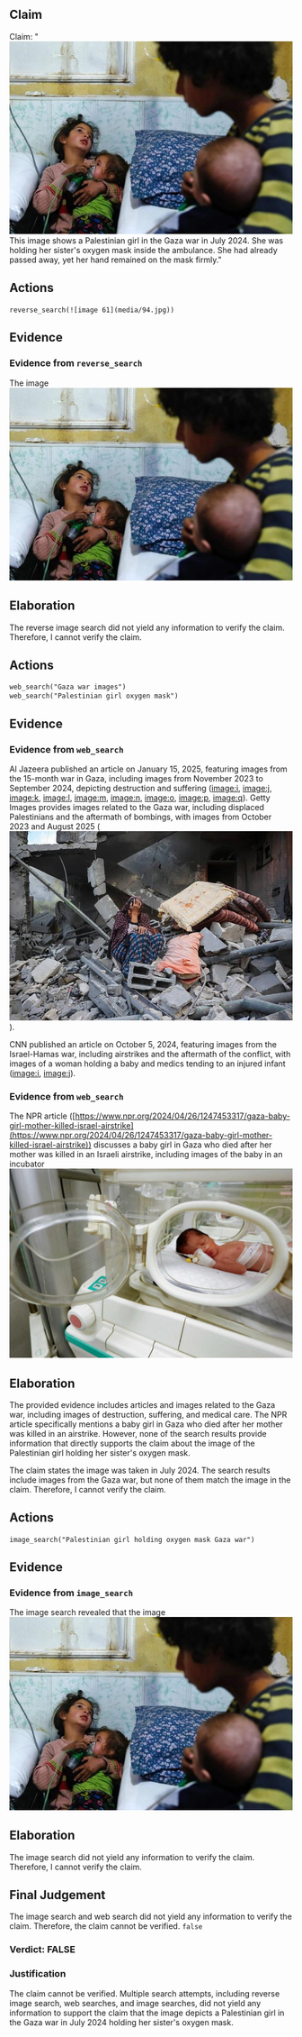 ## Claim
Claim: "![image 61](media/94.jpg) This image shows a Palestinian girl in the Gaza war in July 2024. She was holding her sister's oxygen mask inside the ambulance. She had already passed away, yet her hand remained on the mask firmly."

## Actions
```
reverse_search(![image 61](media/94.jpg))
```

## Evidence
### Evidence from `reverse_search`
The image ![image 61](media/94.jpg)

## Elaboration
The reverse image search did not yield any information to verify the claim. Therefore, I cannot verify the claim.


## Actions
```
web_search("Gaza war images")
web_search("Palestinian girl oxygen mask")
```

## Evidence
### Evidence from `web_search`
Al Jazeera published an article on January 15, 2025, featuring images from the 15-month war in Gaza, including images from November 2023 to September 2024, depicting destruction and suffering (<image:i>, <image:j>, <image:k>, <image:l>, <image:m>, <image:n>, <image:o>, <image:p>, <image:q>). Getty Images provides images related to the Gaza war, including displaced Palestinians and the aftermath of bombings, with images from October 2023 and August 2025 (![image 13422](media/2025-08-31_16-06-1756656409-290119.jpg)).

CNN published an article on October 5, 2024, featuring images from the Israel-Hamas war, including airstrikes and the aftermath of the conflict, with images of a woman holding a baby and medics tending to an injured infant (<image:i>, <image:j>).


### Evidence from `web_search`
The NPR article ([https://www.npr.org/2024/04/26/1247453317/gaza-baby-girl-mother-killed-israel-airstrike](https://www.npr.org/2024/04/26/1247453317/gaza-baby-girl-mother-killed-israel-airstrike)) discusses a baby girl in Gaza who died after her mother was killed in an Israeli airstrike, including images of the baby in an incubator ![image 13430](media/2025-08-31_16-07-1756656434-454681.jpg)

## Elaboration
The provided evidence includes articles and images related to the Gaza war, including images of destruction, suffering, and medical care. The NPR article specifically mentions a baby girl in Gaza who died after her mother was killed in an airstrike. However, none of the search results provide information that directly supports the claim about the image of the Palestinian girl holding her sister's oxygen mask.

The claim states the image was taken in July 2024. The search results include images from the Gaza war, but none of them match the image in the claim. Therefore, I cannot verify the claim.


## Actions
```
image_search("Palestinian girl holding oxygen mask Gaza war")
```

## Evidence
### Evidence from `image_search`
The image search revealed that the image ![image 61](media/94.jpg)

## Elaboration
The image search did not yield any information to verify the claim. Therefore, I cannot verify the claim.


## Final Judgement
The image search and web search did not yield any information to verify the claim. Therefore, the claim cannot be verified. `false`

### Verdict: FALSE

### Justification
The claim cannot be verified. Multiple search attempts, including reverse image search, web searches, and image searches, did not yield any information to support the claim that the image depicts a Palestinian girl in the Gaza war in July 2024 holding her sister's oxygen mask.
